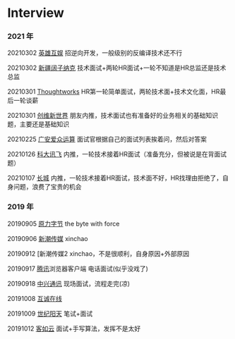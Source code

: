 # Interview


### 2021 年

20210302 [英雄互娱](2021/20210302_yingxiong.md)    招逆向开发，一般级别的反编译技术还不行

20210302 [新疆阔子纳克](2021/20210302_koznak.md)     技术面试+两轮HR面试+一轮不知道是HR总监还是技术总监

20210301 [Thoughtworks](2021/20210301_tw.md)        HR第一轮简单面试，两轮技术面+技术文化面，HR最后一轮谈薪

20210301 [创维新世界](2021/20210301_skyworth.md)     朋友内推，技术面试也有准备好的业务相关的基础知识题，主要还是基础知识

20210225 [广安爱众运算](2021/20210225_azys.md)       面试官根据自己的面试列表挨着问，然后对答案

20210126 [科大讯飞](2021/20210126_ifly.md)          内推，一轮技术接着HR面试（准备充分，但被说是在背面试题）

20210107 [长城](2021/20210107_gtw.md)              内推，一轮技术接着HR面试，技术面不好，HR找理由拒绝了，自身问题，浪费了宝贵的机会


### 2019 年

20190905 [原力字节](2019/20190905_the_byte_with_force.md) the byte with force


20190906 [新潮传媒](2019/20190906_xinchao.md) xinchao


20190912 [新潮传媒2 xinchao，不是很顺利，自身原因+外部原因


20190917 [腾讯](2019/20190917_tencent_phone.md)浏览器客户端 电话面试(似乎没戏了)


20190918 [中兴通讯](2019/20190918_zte.md) 现场面试，流程走完(凉)

20191008 [互诚在线](2019/20191008_start_eos.md)

20191009 [世纪阳天](2019/20191009_sjyt.md)  笔试+面试

20191012 [客如云](2019/20191012_keruyun_cool.md)    面试+手写算法，发挥不是太好